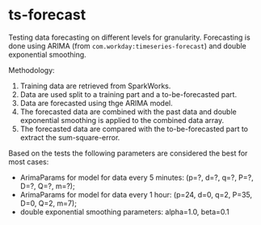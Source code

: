# ts-forecast

Testing data forecasting on different levels for granularity.
Forecasting is done using ARIMA (from `com.workday:timeseries-forecast`) and double exponential smoothing.

Methodology:

1. Training data are retrieved from SparkWorks.
1. Data are used split to a training part and a to-be-forecasted part.
1. Data are forecasted using thge ARIMA model.
1. The forecasted data are combined with the past data and double exponential smoothing is applied to the combined data array.
1. The forecasted data are compared with the to-be-forecasted part to extract the sum-square-error.

Based on the tests the following parameters are considered the best for most cases:

+ ArimaParams for model for data every 5 minutes: (p=?, d=?, q=?, P=?, D=?, Q=?, m=?);
+ ArimaParams for model for data every 1 hour: (p=24, d=0, q=2, P=35, D=0, Q=2, m=7);
+ double exponential smoothing parameters: alpha=1.0, beta=0.1
